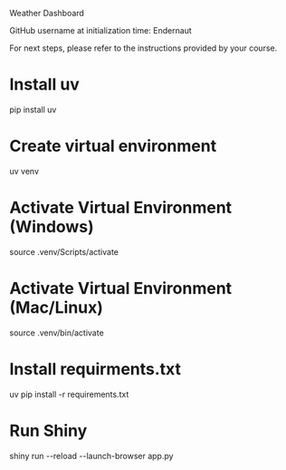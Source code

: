 Weather Dashboard

GitHub username at initialization time: Endernaut

For next steps, please refer to the instructions provided by your course.

# Install uv
pip install uv

# Create virtual environment
uv venv

# Activate Virtual Environment (Windows)
source .venv/Scripts/activate

# Activate Virtual Environment (Mac/Linux)
source .venv/bin/activate

# Install requirments.txt
uv pip install -r requirements.txt

# Run Shiny
shiny run --reload --launch-browser app.py
